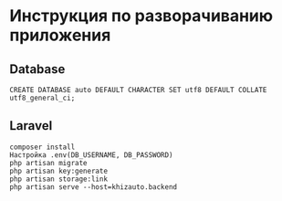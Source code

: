 # Инструкция по разворачиванию приложения
## Database
```mysql
CREATE DATABASE auto DEFAULT CHARACTER SET utf8 DEFAULT COLLATE utf8_general_ci;
```
## Laravel
```shell 
composer install
Настройка .env(DB_USERNAME, DB_PASSWORD)
php artisan migrate
php artisan key:generate
php artisan storage:link
php artisan serve --host=khizauto.backend
```